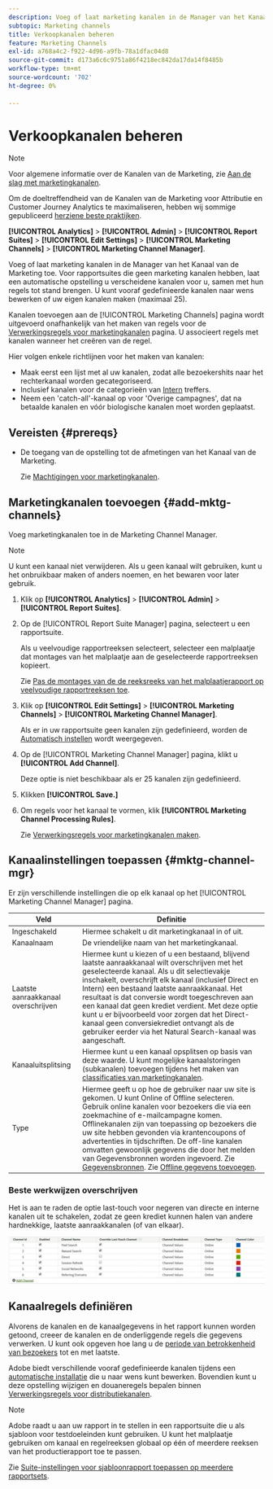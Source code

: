 ```yaml
---
description: Voeg of laat marketing kanalen in de Manager van het Kanaal van de Marketing toe. Voor rapportsuites die geen marketing kanalen hebben, laat een automatische opstelling u verscheidene kanalen voor u, samen met hun regels tot stand brengen. U kunt vooraf gedefinieerde kanalen naar wens bewerken of uw eigen kanalen maken (maximaal 25).
subtopic: Marketing channels
title: Verkoopkanalen beheren
feature: Marketing Channels
exl-id: a768a4c2-f922-4d96-a9fb-78a1dfac04d8
source-git-commit: d173a6c6c9751a86f4218ec842da17da14f8485b
workflow-type: tm+mt
source-wordcount: '702'
ht-degree: 0%

---
```


# Verkoopkanalen beheren

>[!NOTE]
>
> Voor algemene informatie over de Kanalen van de Marketing, zie [Aan de slag met marketingkanalen](/help/components/c-marketing-channels/c-getting-started-mchannel.md).
>
> Om de doeltreffendheid van de Kanalen van de Marketing voor Attributie en Customer Journey Analytics te maximaliseren, hebben wij sommige gepubliceerd [herziene beste praktijken](/help/components/c-marketing-channels/mchannel-best-practices.md).

**[!UICONTROL Analytics]** > **[!UICONTROL Admin]** > **[!UICONTROL Report Suites]** > **[!UICONTROL Edit Settings]** > **[!UICONTROL Marketing Channels]** > **[!UICONTROL Marketing Channel Manager]**.

Voeg of laat marketing kanalen in de Manager van het Kanaal van de Marketing toe. Voor rapportsuites die geen marketing kanalen hebben, laat een automatische opstelling u verscheidene kanalen voor u, samen met hun regels tot stand brengen. U kunt vooraf gedefinieerde kanalen naar wens bewerken of uw eigen kanalen maken (maximaal 25).

Kanalen toevoegen aan de [!UICONTROL Marketing Channels] pagina wordt uitgevoerd onafhankelijk van het maken van regels voor de [Verwerkingsregels voor marketingkanalen](/help/admin/admin/c-manage-report-suites/c-edit-report-suites/marketing-channels/c-rules.md) pagina. U associeert regels met kanalen wanneer het creëren van de regel.

Hier volgen enkele richtlijnen voor het maken van kanalen:

* Maak eerst een lijst met al uw kanalen, zodat alle bezoekershits naar het rechterkanaal worden gecategoriseerd.
* Inclusief kanalen voor de categorieën van [Intern](/help/admin/admin/c-manage-report-suites/c-edit-report-suites/marketing-channels/c-rules.md) treffers.
* Neem een &#39;catch-all&#39;-kanaal op voor &#39;Overige campagnes&#39;, dat na betaalde kanalen en vóór biologische kanalen moet worden geplaatst.


## Vereisten {#prereqs}

* De toegang van de opstelling tot de afmetingen van het Kanaal van de Marketing.

  Zie [Machtigingen voor marketingkanalen](/help/components/c-marketing-channels/c-channel-report-access.md).

## Marketingkanalen toevoegen {#add-mktg-channels}

Voeg marketingkanalen toe in de Marketing Channel Manager.

>[!NOTE]
>
>U kunt een kanaal niet verwijderen. Als u geen kanaal wilt gebruiken, kunt u het onbruikbaar maken of anders noemen, en het bewaren voor later gebruik.

1. Klik op **[!UICONTROL Analytics]** > **[!UICONTROL Admin]** > **[!UICONTROL Report Suites]**.
1. Op de [!UICONTROL Report Suite Manager] pagina, selecteert u een rapportsuite.

   Als u veelvoudige rapportreeksen selecteert, selecteer een malplaatje dat montages van het malplaatje aan de geselecteerde rapportreeksen kopieert.

   Zie [Pas de montages van de de reeksreeks van het malplaatjerapport op veelvoudige rapportreeksen toe](/help/components/c-marketing-channels/c-getting-started-mchannel.md).

1. Klik op **[!UICONTROL Edit Settings]** > **[!UICONTROL Marketing Channels]** > **[!UICONTROL Marketing Channel Manager]**.

   Als er in uw rapportsuite geen kanalen zijn gedefinieerd, worden de [Automatisch instellen](/help/components/c-marketing-channels/c-getting-started-mchannel.md) wordt weergegeven.

1. Op de [!UICONTROL Marketing Channel Manager] pagina, klikt u **[!UICONTROL Add Channel]**.

   Deze optie is niet beschikbaar als er 25 kanalen zijn gedefinieerd.

1. Klikken **[!UICONTROL Save.]**
1. Om regels voor het kanaal te vormen, klik **[!UICONTROL Marketing Channel Processing Rules]**.

   Zie [Verwerkingsregels voor marketingkanalen maken](/help/admin/admin/c-manage-report-suites/c-edit-report-suites/marketing-channels/c-rules.md).

## Kanaalinstellingen toepassen {#mktg-channel-mgr}

Er zijn verschillende instellingen die op elk kanaal op het [!UICONTROL Marketing Channel Manager] pagina.

| Veld | Definitie |
|--- |--- |
| Ingeschakeld | Hiermee schakelt u dit marketingkanaal in of uit. |
| Kanaalnaam | De vriendelijke naam van het marketingkanaal. |
| Laatste aanraakkanaal overschrijven | Hiermee kunt u kiezen of u een bestaand, blijvend laatste aanraakkanaal wilt overschrijven met het geselecteerde kanaal. Als u dit selectievakje inschakelt, overschrijft elk kanaal (inclusief Direct en Intern) een bestaand laatste aanraakkanaal. Het resultaat is dat conversie wordt toegeschreven aan een kanaal dat geen krediet verdient. Met deze optie kunt u er bijvoorbeeld voor zorgen dat het Direct-kanaal geen conversiekrediet ontvangt als de gebruiker eerder via het Natural Search-kanaal was aangeschaft. |
| Kanaaluitsplitsing | Hiermee kunt u een kanaal opsplitsen op basis van deze waarde. U kunt mogelijke kanaalstoringen (subkanalen) toevoegen tijdens het maken van [classificaties van marketingkanalen](/help/admin/admin/c-manage-report-suites/c-edit-report-suites/marketing-channels/classifications-mchannel.md). |
| Type | Hiermee geeft u op hoe de gebruiker naar uw site is gekomen. U kunt Online of Offline selecteren. Gebruik online kanalen voor bezoekers die via een zoekmachine of e-mailcampagne komen. Offlinekanalen zijn van toepassing op bezoekers die uw site hebben gevonden via krantencoupons of advertenties in tijdschriften. De off-line kanalen omvatten gewoonlijk gegevens die door het melden van Gegevensbronnen worden ingevoerd. Zie [Gegevensbronnen](https://experienceleague.adobe.com/docs/analytics/import/data-sources/datasrc-home.html). Zie [Offline gegevens toevoegen](/help/components/c-marketing-channels/c-getting-started-mchannel.md). |

### Beste werkwijzen overschrijven

Het is aan te raden de optie last-touch voor negeren van directe en interne kanalen uit te schakelen, zodat ze geen krediet kunnen halen van andere hardnekkige, laatste aanraakkanalen (of van elkaar).

![](assets/int-channel2.png)

## Kanaalregels definiëren

Alvorens de kanalen en de kanaalgegevens in het rapport kunnen worden getoond, creeer de kanalen en de onderliggende regels die gegevens verwerken. U kunt ook opgeven hoe lang u de [periode van betrokkenheid van bezoekers](/help/admin/admin/c-manage-report-suites/c-edit-report-suites/marketing-channels/visitor-engagement.md) tot en met laatste.

Adobe biedt verschillende vooraf gedefinieerde kanalen tijdens een [automatische installatie](/help/components/c-marketing-channels/c-getting-started-mchannel.md) die u naar wens kunt bewerken. Bovendien kunt u deze opstelling wijzigen en douaneregels bepalen binnen [Verwerkingsregels voor distributiekanalen](/help/admin/admin/c-manage-report-suites/c-edit-report-suites/marketing-channels/c-rules.md).

>[!NOTE]
>
>Adobe raadt u aan uw rapport in te stellen in een rapportsuite die u als sjabloon voor testdoeleinden kunt gebruiken. U kunt het malplaatje gebruiken om kanaal en regelreeksen globaal op één of meerdere reeksen van het productierapport toe te passen.
>
>Zie [Suite-instellingen voor sjabloonrapport toepassen op meerdere rapportsets](/help/components/c-marketing-channels/c-getting-started-mchannel.md).
